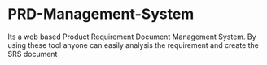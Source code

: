 # PRD-Management-System
Its a web based Product Requirement Document Management System. By using these tool anyone can easily analysis the requirement and create the SRS document
